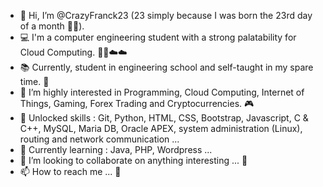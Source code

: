 - 👋 Hi, I’m @CrazyFranck23 (23 simply because I was born the 23rd day of a month 🤫😂).
- 💻 I'm a computer engineering student with a strong palatability for Cloud Computing. 🐱‍👤☁️☁️
- 📚 Currently, student in engineering school and self-taught in my spare time. 📖
- 👀 I’m highly interested in Programming, Cloud Computing, Internet of Things, Gaming, Forex Trading and Cryptocurrencies. 🎮
- 💯 Unlocked skills : Git, Python, HTML, CSS, Bootstrap, Javascript, C & C++, MySQL, Maria DB, Oracle APEX, system administration (Linux), routing and network communication ...
- 🌱 Currently learning : Java, PHP, Wordpress ...
- 💞️ I’m looking to collaborate on anything interesting ... 🚀
- 📫 How to reach me ... 🤭

<!---
CrazyFranck23/CrazyFranck23 is a ✨ special ✨ repository because its `README.md` (this file) appears on your GitHub profile.
You can click the Preview link to take a look at your changes.
--->
